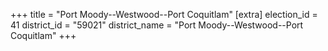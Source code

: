 +++
title = "Port Moody--Westwood--Port Coquitlam"
[extra]
election_id = 41
district_id = "59021"
district_name = "Port Moody--Westwood--Port Coquitlam"
+++
